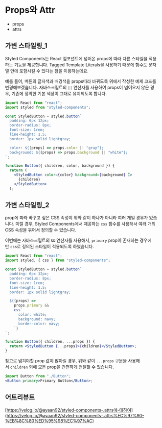 # Props와 Attr

- props
- attrs

## 가변 스타일링\_1

Styled Components는 React 컴포넌트에 넘어온 props에 따라 다른 스타일을 적용하는 기능을 제공합니다. Tagged Template Literals을 사용하기 때문에 함수도 문자열 안에 포함시킬 수 있다는 점을 이용하는데요.

예를 들어, 버튼의 글자색과 배경색을 props따라 바뀌도록 위에서 작성한 예제 코드를 변경해보겠습니다. 자바스크립트의 `||` 연산자를 사용하여 props이 넘어오지 않은 경우, 기존에 정의한 기본 색상이 그대로 유지되도록 합니다.

```jsx
import React from "react";
import styled from "styled-components";

const StyledButton = styled.button`
  padding: 6px 12px;
  border-radius: 8px;
  font-size: 1rem;
  line-height: 1.5;
  border: 1px solid lightgray;

  color: ${(props) => props.color || "gray"};
  background: ${(props) => props.background || "white"};
`;

function Button({ children, color, background }) {
  return (
    <StyledButton color={color} background={background} Î>
      {children}
    </StyledButton>
  );
```

## 가변 스타일링\_2

prop에 따라 바꾸고 싶은 CSS 속성이 위와 같이 하나가 아니라 여러 개일 경우가 있습니다. 이럴 경우, Styled Components에서 제공하는 `css` 함수를 사용해서 여러 개의 CSS 속성을 묶어서 정의할 수 있습니다.

이번에는 자바스크립트의 `&&` 연산자를 사용해서, `primary` prop이 존재하는 경우에만 `css`로 정의된 스타일이 적용되도록 하였습니다.

```jsx
import React from "react";
import styled, { css } from "styled-components";

const StyledButton = styled.button`
  padding: 6px 12px;
  border-radius: 8px;
  font-size: 1rem;
  line-height: 1.5;
  border: 1px solid lightgray;

  ${(props) =>
    props.primary &&
    css`
      color: white;
      background: navy;
      border-color: navy;
    `}
`;

function Button({ children, ...props }) {
  return <StyledButton {...props}>{children}</StyledButton>;
}
```

참고로 넘겨야할 prop 값이 많아질 경우, 위와 같이 `...props` 구문을 사용해서 `children` 외에 모든 prop을 간편하게 전달할 수 있습니다.

```jsx
import Button from "./Button";
<Button primary>Primary Button</Button>;
```

## 어트리뷰트

[https://velog.io/@ayaan92/styled-components-.attrs에-대하여](https://velog.io/@ayaan92/styled-components-.attrs%EC%97%90-%EB%8C%80%ED%95%98%EC%97%AC)
